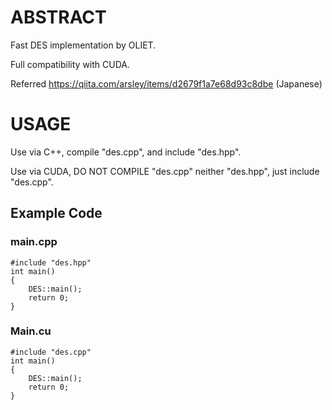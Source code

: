 # ABSTRACT

Fast DES implementation by OLIET.

Full compatibility with CUDA.

Referred https://qiita.com/arsley/items/d2679f1a7e68d93c8dbe (Japanese)

# USAGE
Use via C++, compile "des.cpp", and include "des.hpp".

Use via CUDA, DO NOT COMPILE "des.cpp" neither "des.hpp", just include "des.cpp".

## Example Code
### main.cpp
    #include "des.hpp"
    int main()
    {
        DES::main();
        return 0;
    }

### Main.cu
    #include "des.cpp"
    int main()
    {
        DES::main();
        return 0;
    }

